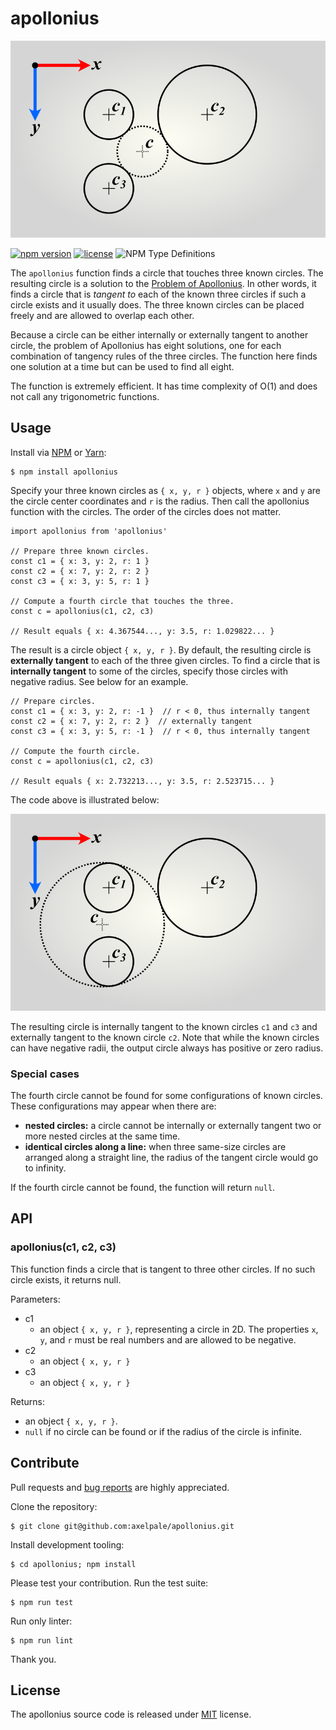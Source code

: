 # apollonius

![Figure: Tangent Circles](doc/example.png "Find a circle that is tangent to three others.")

[![npm version](https://img.shields.io/npm/v/apollonius?color=green)](https://www.npmjs.com/package/apollonius)
[![license](https://img.shields.io/npm/l/apollonius)](#license)
![NPM Type Definitions](https://img.shields.io/npm/types/apollonius?color=green)


The `apollonius` function finds a circle that touches three known circles. The resulting circle is a solution to the [Problem of Apollonius](https://en.wikipedia.org/wiki/Problem_of_Apollonius). In other words, it finds a circle that is *tangent to* each of the known three circles if such a circle exists and it usually does. The three known circles can be placed freely and are allowed to overlap each other.

Because a circle can be either internally or externally tangent to another circle, the problem of Apollonius has eight solutions, one for each combination of tangency rules of the three circles. The function here finds one solution at a time but can be used to find all eight.

The function is extremely efficient. It has time complexity of O(1) and does not call any trigonometric functions.


## Usage

Install via [NPM](https://www.npmjs.com/package/apollonius) or [Yarn](https://yarnpkg.com/package?name=apollonius):

```
$ npm install apollonius
```

Specify your three known circles as `{ x, y, r }` objects, where `x` and `y` are the circle center coordinates and `r` is the radius. Then call the apollonius function with the circles. The order of the circles does not matter.

```
import apollonius from 'apollonius'

// Prepare three known circles.
const c1 = { x: 3, y: 2, r: 1 }
const c2 = { x: 7, y: 2, r: 2 }
const c3 = { x: 3, y: 5, r: 1 }

// Compute a fourth circle that touches the three.
const c = apollonius(c1, c2, c3)

// Result equals { x: 4.367544..., y: 3.5, r: 1.029822... }
```

The result is a circle object `{ x, y, r }`. By default, the resulting circle is **externally tangent** to each of the three given circles. To find a circle that is **internally tangent** to some of the circles, specify those circles with negative radius. See below for an example.

```
// Prepare circles.
const c1 = { x: 3, y: 2, r: -1 }  // r < 0, thus internally tangent
const c2 = { x: 7, y: 2, r: 2 }  // externally tangent
const c3 = { x: 3, y: 5, r: -1 }  // r < 0, thus internally tangent

// Compute the fourth circle.
const c = apollonius(c1, c2, c3)

// Result equals { x: 2.732213..., y: 3.5, r: 2.523715... }
```

The code above is illustrated below:

![Figure: Internally Tangent Circles](doc/example_internal.png "The result circle must be internally tangent to the circles 1 and 3 and externally tangent to the circle 2.")

The resulting circle is internally tangent to the known circles `c1` and `c3` and externally tangent to the known circle `c2`. Note that while the known circles can have negative radii, the output circle always has positive or zero radius.


### Special cases

The fourth circle cannot be found for some configurations of known circles. These configurations may appear when there are:

- **nested circles:** a circle cannot be internally or externally tangent two or more nested circles at the same time.
- **identical circles along a line:** when three same-size circles are arranged along a straight line, the radius of the tangent circle would go to infinity.

If the fourth circle cannot be found, the function will return `null`.


## API

### apollonius(c1, c2, c3)

This function finds a circle that is tangent to three other circles. If no such circle exists, it returns null.

Parameters:
- c1
  - an object `{ x, y, r }`, representing a circle in 2D. The properties `x`, `y`, and `r` must be real numbers and are allowed to be negative.
- c2
  - an object `{ x, y, r }`
- c3
  - an object `{ x, y, r }`

Returns:
- an object `{ x, y, r }`.
- `null` if no circle can be found or if the radius of the circle is infinite.


## Contribute

Pull requests and [bug reports](https://github.com/axelpale/apollonius/issues) are highly appreciated.

Clone the repository:

    $ git clone git@github.com:axelpale/apollonius.git

Install development tooling:

    $ cd apollonius; npm install

Please test your contribution. Run the test suite:

    $ npm run test

Run only linter:

    $ npm run lint

Thank you.


## License

The apollonius source code is released under [MIT](LICENSE) license.
